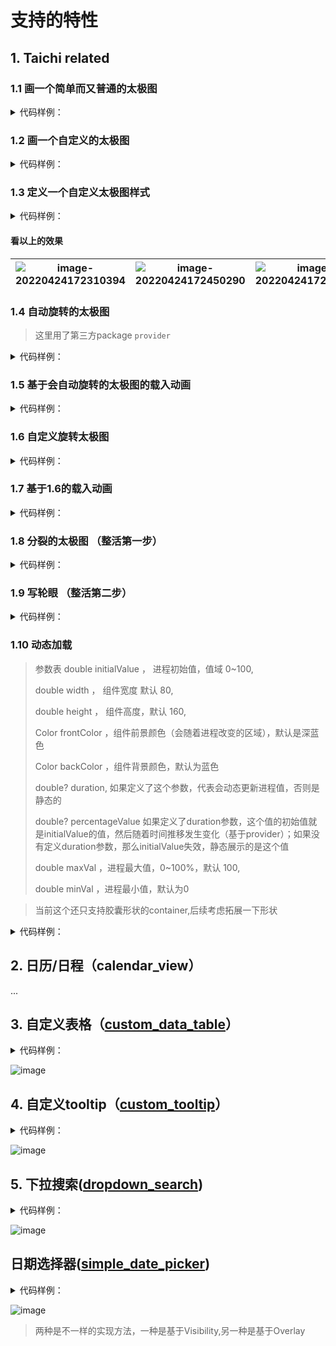 # 支持的特性

## 1. Taichi related

### 1.1 画一个简单而又普通的太极图

<details>
  <summary>
    代码样例：
  </summary>


> 需要填入 ```size``` 参数.

```dart
import 'package:flutter/material.dart';
import 'package:taichi/taichi.dart';

class MainPage extends StatelessWidget {
  @override
  Widget build(BuildContext context) {
    return Scaffold(
      body: TaichiGraph.simple(size: 300),
    );
  }
}
```

</details>

### 1.2 画一个自定义的太极图

<details>
  <summary>
    代码样例：
  </summary>


> 参数 ```size``` 是必须的.
> 其它随意

``` dart
import 'package:flutter/material.dart';
import 'package:taichi/taichi.dart';

class MainPage extends StatelessWidget {
  @override
  Widget build(BuildContext context) {
    return Scaffold(
      body: TaichiGraph.custom(
              size: 300,
              color1: Colors.amber,
              color2: Colors.indigo,
              angle: 180,
            ),
    );
  }
}
```

</details>

### 1.3 定义一个自定义太极图样式


<details>
  <summary>
    代码样例：
  </summary>


```dart
import 'package:flutter/material.dart';
import 'package:taichi/taichi.dart';

class MainPage extends StatelessWidget {
  @override
  Widget build(BuildContext context) {
    TaichiGraphStyle style = TaichiGraphStyle(
      color1: Colors.amber,
      color2: Colors.indigo,
      dotFactor: 0.15,
      dotColor1: Colors.brown,
      dotColor2: Colors.deepOrange,
      size: 400,
      angle: 45,
    );

    return Scaffold(
      body: TaichiGraph.fromStyle(style),
    );
  }
}
```

</details>

#### 看以上的效果

| ![image-20220424172310394](./md_images/image-20220424172310394.png) | ![image-20220424172450290](./md_images/image-20220424172450290.png) | ![image-20220424172753461](./md_images/image-20220424172753461.png) |
| ------------------------------------------------------------ | ------------------------------------------------------------ | ------------------------------------------------------------ |

### 1.4 自动旋转的太极图

> 这里用了第三方package ```provider```

<details>
  <summary>
    代码样例：
  </summary>


> 参数 ```size``` 是必须的.

```dart
import 'package:flutter/material.dart';
import 'package:taichi/taichi.dart';

class Page2 extends StatelessWidget {
  const Page2({Key? key}) : super(key: key);

  @override
  Widget build(BuildContext context) {
    return Scaffold(
      body: Center(
        child: TaichiAutoRotateGraph.simple(size: 100),
      ),
    );
  }
}
```

![20220424_1](./md_images/20220424_1.gif)
</details>

### 1.5 基于会自动旋转的太极图的载入动画

<details>
  <summary>
    代码样例：
  </summary>


```dart
import 'package:flutter/material.dart';
import 'package:taichi/taichi.dart';

class Page3 extends StatefulWidget {
  const Page3({Key? key}) : super(key: key);

  @override
  State<Page3> createState() => _Page3State();
}

class _Page3State extends State<Page3> {
  bool isLoading = false;

  @override
  Widget build(BuildContext context) {
    return TaichiOverlay.simple(
        isLoading,
        Scaffold(
          appBar: AppBar(
              leading: IconButton(
            icon: const Icon(Icons.arrow_left),
            onPressed: () {
              Navigator.of(context).pop();
            },
          )),
          body: SizedBox(
            height: 100,
            width: 200,
            child: ElevatedButton(
              onPressed: () {
                setState(() {
                  isLoading = !isLoading;
                });
                Future.delayed(const Duration(milliseconds: 2000))
                    .then((value) {
                  setState(() {
                    isLoading = !isLoading;
                  });
                });
              },
              child: const Text("change state"),
            ),
          ),
        ));
  }
}
```

![20220424_2](./md_images/20220424_2.gif)
</details>

### 1.6 自定义旋转太极图

<details>
  <summary>
    代码样例：
  </summary>
</details>


### 1.7 基于1.6的载入动画

<details>
  <summary>
    代码样例：
  </summary>
</details>


### 1.8 分裂的太极图 （整活第一步）

<details>
  <summary>
    代码样例：
  </summary>


  ``` dart
import 'package:flutter/material.dart';
import 'package:taichi/taichi.dart';

class Page4 extends StatelessWidget {
  const Page4({Key? key}) : super(key: key);

  @override
  Widget build(BuildContext context) {
    return Scaffold(
      body: Center(
        child:
            TaichiGraph.splited(color: Colors.blue, size: 500, gradient: true),
      ),
    );
  }
}
  ```

![image](./md_images/0427-1.png)

</details>

### 1.9 写轮眼 （整活第二步）

<details>
  <summary>
    代码样例：
  </summary>


  ``` dart
import 'package:flutter/material.dart';
import 'package:taichi/taichi.dart';

class Page5 extends StatelessWidget {
  const Page5({Key? key}) : super(key: key);

  @override
  Widget build(BuildContext context) {
    return Scaffold(
      body: Center(
        child: Container(
          color: Colors.white,
          child: TaichiGraph.uchiha(size: 100),
        ),
      ),
    );
  }
}
  ```

![image](./md_images/0427-2.png)

</details>

### 1.10 动态加载

> 参数表
> double initialValue ， 进程初始值，值域 0~100,
>
> double width ， 组件宽度 默认 80,
>
> double height ， 组件高度，默认 160,
>
> Color frontColor ，组件前景颜色（会随着进程改变的区域），默认是深蓝色 
>
> Color backColor ，组件背景颜色，默认为蓝色 
>
> double? duration, 如果定义了这个参数，代表会动态更新进程值，否则是静态的
>
> double? percentageValue 如果定义了duration参数，这个值的初始值就是initialValue的值，然后随着时间推移发生变化（基于provider）；如果没有定义duration参数，那么initialValue失效，静态展示的是这个值
>
> double maxVal ，进程最大值，0~100%，默认 100,
>
> double minVal ，进程最小值，默认为0

> 当前这个还只支持胶囊形状的container,后续考虑拓展一下形状

<details>
  <summary>
    代码样例：
  </summary>


``` dart
import 'package:flutter/material.dart';
import 'package:taichi/taichi.dart';

class Page6 extends StatelessWidget {
  const Page6({Key? key}) : super(key: key);

  @override
  Widget build(BuildContext context) {
    return Scaffold(
      appBar: AppBar(
          leading: IconButton(
        icon: const Icon(Icons.arrow_left),
        onPressed: () {
          Navigator.of(context).pop();
        },
      )),
      body: Column(
        mainAxisAlignment: MainAxisAlignment.center,
        children: [
          Center(
            child: ProcessLoader.customWaveLoader(
                percentageValue: 30,
                maxVal: 80,
                backColor: const Color.fromARGB(255, 200, 43, 43),
                frontColor: const Color.fromARGB(255, 7, 255, 156)),
          ),
          const SizedBox(
            height: 50,
          ),
          Center(
            child: ProcessLoader.customWaveLoader(
                percentageValue: 30,
                duration: 2,
                maxVal: 80,
                backColor: Colors.white,
                frontColor: Colors.amber),
          ),
          const SizedBox(
            height: 50,
          ),
          Center(
            child: ProcessLoader.customWaveLoader(
                percentageValue: 30,
                duration: 5,
                maxVal: 100,
                backColor: const Color.fromARGB(255, 255, 255, 255),
                frontColor: const Color.fromARGB(255, 38, 68, 138)),
          ),
        ],
      ),
    );
  }
}
```

![image](./md_images/20220427_01.gif)

</details>

## 2. 日历/日程（calendar_view）
...

## 3. 自定义表格（[custom_data_table](taichi_core/lib/src/UI/custom_data_table/custom_data_table.dart)）

<details>
  <summary>
    代码样例：
  </summary>


``` dart
class MyApp extends StatelessWidget {
  const MyApp({Key? key}) : super(key: key);

  @override
  Widget build(BuildContext context) {
    List<TabelDataModel> gradesList = [
      TabelDataModel('嬴政', 1, 89, 88, 100, 76, 81, 77, 95, 85, 80),
      TabelDataModel('刘邦', 2, 95, 100, 90, 72, 65, 88, 66, 79, 96),
      TabelDataModel('刘秀', 3, 100, 67, 87, 96, 89, 69, 79, 78, 73),
      TabelDataModel('曹丕', 4, 85, 75, 86, 91, 100, 66, 100, 90, 83),
      TabelDataModel('司马炎', 5, 89, 88, 100, 76, 81, 77, 95, 85, 80),
      TabelDataModel('杨坚', 6, 95, 100, 90, 72, 65, 88, 66, 79, 96),
      TabelDataModel('李渊', 7, 100, 67, 87, 96, 89, 69, 79, 78, 73),
      TabelDataModel('赵匡胤', 8, 85, 75, 86, 91, 100, 66, 100, 90, 83),
      TabelDataModel('忽必烈', 9, 89, 88, 100, 76, 81, 77, 95, 85, 80),
      TabelDataModel('朱元璋', 10, 95, 100, 90, 72, 65, 88, 66, 79, 96),
      TabelDataModel('皇太极', 11, 100, 67, 87, 96, 89, 69, 79, 78, 73),
    ];

    return MaterialApp(
      debugShowCheckedModeBanner: false,
      home: Scaffold(
        body: SingleChildScrollView(
          child: Column(
            children: [
              /// fixHead
              CustomDataTable(
                datas: gradesList,
                fixHead: true,
                seprateIndexes: const [2],
              ),
              const SizedBox(
                height: 50,
              ),

              /// fixTail
              CustomDataTable(
                datas: gradesList,
                fixTail: true,
                seprateIndexes: [gradesList.length - 2],
              ),
              const SizedBox(
                height: 50,
              ),

              /// fixBoth
              CustomDataTable(
                datas: gradesList,
                fixTail: true,
                fixHead: true,
                seprateIndexes: [1, gradesList.length - 2],
              )
            ],
          ),
        ),
      ),
    );
  }
}

class TabelDataModel extends BaseData {
  String name;
  int studentId;
  int language;
  int math;
  int english;
  int physical;
  int chemistry;
  int biological;
  int geography;
  int political;
  int history;
  bool isSelected;

  TabelDataModel(
    this.name,
    this.studentId,
    this.language,
    this.math,
    this.english,
    this.physical,
    this.chemistry,
    this.biological,
    this.geography,
    this.political,
    this.history, {
    this.isSelected = false,
  });

  @override
  Map<String, dynamic> toMap() {
    return {
      "姓名": name,
      "id": studentId,
      "语文": language,
      "数学": math,
      "外语": english,
      "物理": physical,
      "化学": chemistry,
      "生物": biological,
      "地理": political,
      "历史": history
    };
  }
}
```

</details>


![image](md_images/20220624-1.gif)

## 4. 自定义tooltip（[custom_tooltip](taichi_core/lib/src/UI/custom_tooltip/custom_tooltip.dart)）

<details>
  <summary>
    代码样例：
  </summary>


``` dart
class MyApp extends StatelessWidget {
  const MyApp({Key? key}) : super(key: key);

  @override
  Widget build(BuildContext context) {
    return MaterialApp(
      debugShowCheckedModeBanner: false,
      home: Scaffold(
        body: SingleChildScrollView(
          child: Column(
            crossAxisAlignment: CrossAxisAlignment.center,
            children: [
              Padding(
                padding: const EdgeInsets.all(100),
                child: CustomTooltip(
                  tooltip: Container(
                    color: Colors.transparent,
                    // color: Colors.blue,
                    width: 100,
                  ),
                  child: const Text("this is for test"),
                ),
              ),
              Padding(
                padding: const EdgeInsets.all(100),
                child: CustomTooltip(
                  howToolTipShow: HowToolTipShow.onMouseHover,
                  tooltip: Container(
                    color: Colors.transparent,
                    // color: Colors.blue,
                    width: 100,
                  ),
                  child: const Text("this is for test2"),
                ),
              ),
            ],
          ),
        ),
      ),
    );
  }
}
```

</details>

![image](md_images/20220624-2.gif)

## 5. 下拉搜索([dropdown_search](taichi_core/lib/src/UI/dropdown_search/dropdown_search.dart))

<details>
  <summary>
    代码样例：
  </summary>


``` dart
class HomePage extends StatefulWidget {
  const HomePage({Key? key}) : super(key: key);

  @override
  State<HomePage> createState() => _HomePageState();
}

class _HomePageState extends State<HomePage> {
  final List<String> l = ["I", "love", "China"];
  final TextEditingController controller = TextEditingController();

  @override
  Widget build(BuildContext context) {
    return Scaffold(
      body: Row(
        children: [Expanded(child: Container()), DropDownSearch(datas: l)],
      ),
    );
  }
}

// ignore: must_be_immutable
class MyApp extends StatelessWidget {
  const MyApp({Key? key}) : super(key: key);

  @override
  Widget build(BuildContext context) {
    return const MaterialApp(
      debugShowCheckedModeBanner: false,
      home: HomePage(),
    );
  }
}
```

</details>

![image](md_images/20220624-3.gif)

## 日期选择器([simple_date_picker](taichi_core/lib/src/UI/simple_date_picker/taichi_simple_date_picker.dart))

<details>
  <summary>
    代码样例：
  </summary>


``` dart
class MyApp extends StatelessWidget {
  const MyApp({Key? key}) : super(key: key);

  @override
  Widget build(BuildContext context) {
    return MaterialApp(
      debugShowCheckedModeBanner: false,
      home: Scaffold(
        body: SingleChildScrollView(
          child: Column(
            crossAxisAlignment: CrossAxisAlignment.center,
            children: [
              Padding(
                padding: const EdgeInsets.all(100),
                child: SimpleDatePicker(),
              ),
              Container(
                width: 100,
                height: 50,
                color: Colors.blue,
              ),
              Padding(
                padding: const EdgeInsets.all(100),
                child: DatePickerWithOverlay(),
              ),
            ],
          ),
        ),
      ),
    );
  }
}
```

</details>

![image](md_images/20220624-4.gif)

> 两种是不一样的实现方法，一种是基于Visibility,另一种是基于Overlay
